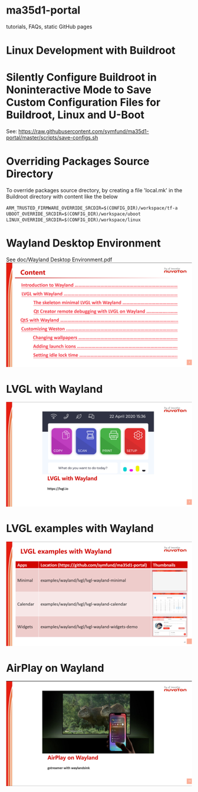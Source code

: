 # ma35d1-portal
tutorials, FAQs, static GitHub pages

# Linux Development with Buildroot

# Silently Configure Buildroot in Noninteractive Mode to Save Custom Configuration Files for Buildroot, Linux and U-Boot
See: https://raw.githubusercontent.com/symfund/ma35d1-portal/master/scripts/save-configs.sh

# Overriding Packages Source Directory
To override packages source drectory, by creating a file 'local.mk' in the Buildroot directory with content like the below
```
ARM_TRUSTED_FIRMWARE_OVERRIDE_SRCDIR=$(CONFIG_DIR)/workspace/tf-a
UBOOT_OVERRIDE_SRCDIR=$(CONFIG_DIR)/workspace/uboot
LINUX_OVERRIDE_SRCDIR=$(CONFIG_DIR)/workspace/linux
```
# Wayland Desktop Environment
See doc/Wayland Desktop Environment.pdf
![Content of Wayland Desktop Environment](/pics/wayland-desktop-environment-content.png)

# LVGL with Wayland
![LVGL with Wayland](/pics/lvgl-with-wayland.png)

# LVGL examples with Wayland
![LVGL with Wayland](/pics/lvgl-examples-with-wayland.png)

# AirPlay on Wayland
![AirPlay on Wayland](/pics/AirPlay-on-Wayland.png)
